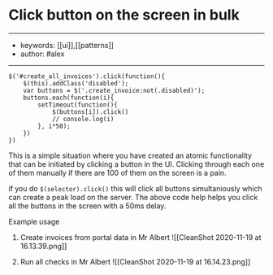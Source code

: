 # Click button on the screen in bulk
---
- keywords: [[ui]],[[patterns]]
- author: #alex
---
```
$('#create_all_invoices').click(function(){
	$(this).addClass('disabled');
	var buttons = $('.create_invoice:not(.disabled)');
	buttons.each(function(i){
		setTimeout(function(){ 
			$(buttons[i]).click()
			// console.log(i) 
		}, i*50);
	})
})
```

This is a simple situation where you have created an atomic functionality that can be initiated by clicking a button in the UI. Clicking through each one of them manually if there are 100 of them on the screen is a pain. 

if you do `$(selector).click()` this will click all buttons simultaniously which can create a peak load on the server. The above code help helps you click all the buttons in the screen with a 50ms delay. 

Example usage
1. Create invoices from portal data in Mr Albert
![[CleanShot 2020-11-19 at 16.13.39.png]]

2. Run all checks in Mr Albert
![[CleanShot 2020-11-19 at 16.14.23.png]]
